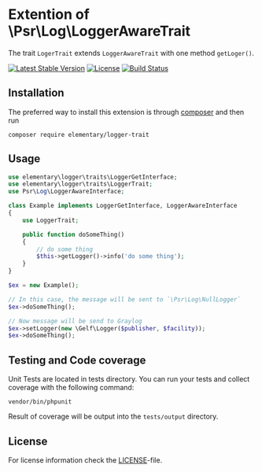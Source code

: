 <h1>Extention of \Psr\Log\LoggerAwareTrait</h1>

The trait `LogerTrait` extends `LoggerAwareTrait` with one method `getLoger()`. 

[![Latest Stable Version](https://poser.pugx.org/elementary/logger-trait/v/stable)](https://packagist.org/packages/elementary/logger-trait)
[![License](https://poser.pugx.org/elementary/logger-trait/license)](https://packagist.org/packages/elementary/logger-trait)
[![Build Status](https://travis-ci.org/php-elementary/logger-trait.svg?branch=master)](https://travis-ci.org/php-elementary/logger-trait)

Installation
------------

The preferred way to install this extension is through [composer](http://getcomposer.org/download/) and then run

```
composer require elementary/logger-trait
```

Usage
-----
```php
use elementary\logger\traits\LoggerGetInterface;
use elementary\logger\traits\LoggerTrait;
use Psr\Log\LoggerAwareInterface;

class Example implements LoggerGetInterface, LoggerAwareInterface
{
    use LoggerTrait;

    public function doSomeThing()
    {
        // do some thing
        $this->getLogger()->info('do some thing');
    }
}

$ex = new Example();

// In this case, the message will be sent to `\Psr\Log\NullLogger`
$ex->doSomeThing();

// Now message will be send to Graylog
$ex->setLogger(new \Gelf\Logger($publisher, $facility));
$ex->doSomeThing(); 
```

Testing and Code coverage
-------
Unit Tests are located in tests directory.
You can run your tests and collect coverage with the following command:
```
vendor/bin/phpunit
```
Result of coverage will be output into the `tests/output` directory.

License
-------
For license information check the [LICENSE](LICENSE)-file.